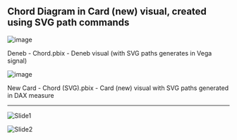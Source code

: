 ## Chord Diagram in Card (new) visual, created using SVG path commands

![image](https://github.com/avatorl/PowerBI-SVG/assets/59934292/a8adcbdc-44bb-41be-8d36-5ac1f59ddf99)

Deneb - Chord.pbix - Deneb visual (with SVG paths generates in Vega signal)

![image](https://github.com/avatorl/PowerBI-SVG/assets/59934292/80adc0c9-c392-4bf4-b4ce-597b8f2f3778)

New Card - Chord (SVG).pbix - Card (new) visual with SVG paths generated in DAX measure

---

![Slide1](https://github.com/avatorl/PowerBI-SVG/assets/59934292/095b64f4-c034-4aa8-b7ba-ddbc3aa825bd)

![Slide2](https://github.com/avatorl/PowerBI-SVG/assets/59934292/5c7e75a1-e519-4c59-ba2b-8c10a0b63c37)




